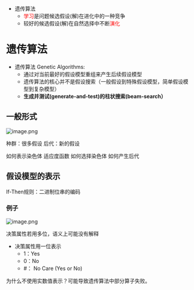 - 遗传算法
	- <font color="#ff0000">学习</font>是问题候选假设(解)在进化中的一种竞争
	- 较好的候选假设(解)在自然选择中不断<font color="#ff0000">演化</font>
# 遗传算法



- 遗传算法 Genetic Algorithms:
	- 通过对当前最好的假设模型重组来产生后续假设模型
	- 遗传算法的核心并不是假设搜索（一般假设到特殊假设模型，简单假设模型到复杂模型）
	- **生成并测试(generate-and-test)的柱状搜索(beam-search）**


## 一般形式

![image.png](https://chillcharlie-img.oss-cn-hangzhou.aliyuncs.com/image%2F2023%2F12%2F05%2F19-03-06-09213306401c8b24a6a01675cf5706c7-20231205190304-c0b0f7.png)

种群：很多假设
后代：新的假设


如何表示染色体
适应度函数
如何选择染色体
如何产生后代

## 假设模型的表示


If-Then规则：二进制位串的编码

### 例子

![image.png](https://chillcharlie-img.oss-cn-hangzhou.aliyuncs.com/image%2F2023%2F12%2F05%2F19-14-15-263bfbb24bc326dae3684026559612bf-20231205191414-1ffde3.png)

决策属性若用多位，语义上可能没有解释

- 决策属性用一位表示
	- 1：Yes
	- 0：No
	- \#： No Care (Yes or No)

为什么不使用实数值表示？可能导致遗传算法中部分算子失败。


